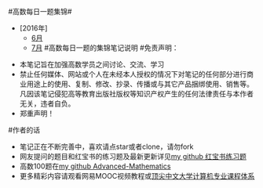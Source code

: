 ﻿#高数每日一题集锦#

- [2016年]
  - [6月](2016/June/)
  - [7月](2016/July/)
#高数每日一题的集锦笔记说明
#免责声明：
* 本笔记旨在加强高数学员之间讨论、交流、学习
* 禁止任何媒体、网站或个人在未经本人授权的情况下对笔记的任何部分进行商业用途上的使用、复制、修改、抄录、传播或与其它产品捆绑使用、销售等。凡因该笔记侵犯高等教育出版社版权等知识产权产生的任何法律责任与本作者无关，违者自负。
* 郑重声明！

#作者的话
* 笔记正在不断完善中，喜欢请点star或者clone，请勿fork
* 网友提问的题目和红宝书的练习题及最新更新详见<a href="https://github.com/zhoujianwen/Advanced-Mathematics/tree/master/红宝书练习题">my github 红宝书练习题</a>
* 高数100题在<a href="https://github.com/zhoujianwen/Advanced-Mathematics/tree/master/高数100题">my github Advanced-Mathematics</a>
* 更多精彩内容请观看网易MOOC视频教程或<a href="http://study.163.com/curricula/cs.htm">顶尖中文大学计算机专业课程体系</a>
